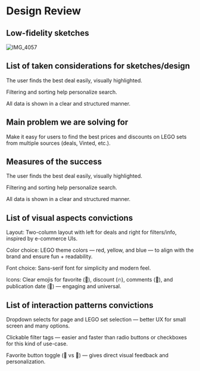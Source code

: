 # Design Review

## Low-fidelity sketches
![IMG_4057](https://github.com/user-attachments/assets/2a730055-2eca-473c-9bca-612fcbe39f27)

## List of taken considerations for sketches/design
The user finds the best deal easily, visually highlighted.

Filtering and sorting help personalize search.

All data is shown in a clear and structured manner.

## Main problem we are solving for
Make it easy for users to find the best prices and discounts on LEGO sets from multiple sources (deals, Vinted, etc.).

## Measures of the success
The user finds the best deal easily, visually highlighted.

Filtering and sorting help personalize search.

All data is shown in a clear and structured manner.

## List of visual aspects convictions
Layout: Two-column layout with left for deals and right for filters/info, inspired by e-commerce UIs.

Color choice: LEGO theme colors — red, yellow, and blue — to align with the brand and ensure fun + readability.

Font choice: Sans-serif font for simplicity and modern feel.

Icons: Clear emojis for favorite (💛), discount (🔥), comments (💬), and publication date (📅) — engaging and universal.

## List of interaction patterns convictions
Dropdown selects for page and LEGO set selection — better UX for small screen and many options.

Clickable filter tags — easier and faster than radio buttons or checkboxes for this kind of use-case.

Favorite button toggle (💛 vs 🤍) — gives direct visual feedback and personalization.

